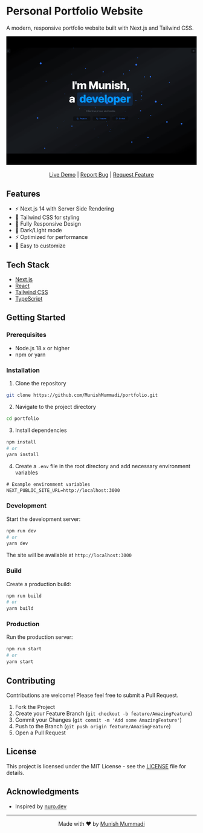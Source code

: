   # Personal Portfolio Website

  A modern, responsive portfolio website built with Next.js and Tailwind CSS.
<div align="center">
  <a href="https://munishdev.fun" target="_blank">
    <img alt='Portfolio Website Screenshot' src="./public/Screenshot.png" />
  </a>
  
  [Live Demo](https://munishdev.fun) | [Report Bug](https://github.com/MunishMummadi/portfolio/issues) | [Request Feature](https://github.com/MunishMummadi/portfolio/issues)
</div>

## Features

- ⚡️ Next.js 14 with Server Side Rendering
- 🎨 Tailwind CSS for styling 
- 📱 Fully Responsive Design
- 🌙 Dark/Light mode
- ⚡ Optimized for performance
- 🔧 Easy to customize

## Tech Stack

- [Next.js](https://nextjs.org/)
- [React](https://reactjs.org/)
- [Tailwind CSS](https://tailwindcss.com/)
- [TypeScript](https://www.typescriptlang.org/)

## Getting Started

### Prerequisites

- Node.js 18.x or higher
- npm or yarn

### Installation

1. Clone the repository
```bash
git clone https://github.com/MunishMummadi/portfolio.git
```

2. Navigate to the project directory
```bash
cd portfolio
```

3. Install dependencies
```bash
npm install
# or
yarn install
```

4. Create a `.env` file in the root directory and add necessary environment variables
```env
# Example environment variables
NEXT_PUBLIC_SITE_URL=http://localhost:3000
```

### Development

Start the development server:
```bash
npm run dev
# or
yarn dev
```

The site will be available at `http://localhost:3000`

### Build

Create a production build:
```bash
npm run build
# or
yarn build
```

### Production

Run the production server:
```bash
npm run start
# or
yarn start
```

## Contributing

Contributions are welcome! Please feel free to submit a Pull Request.

1. Fork the Project
2. Create your Feature Branch (`git checkout -b feature/AmazingFeature`)
3. Commit your Changes (`git commit -m 'Add some AmazingFeature'`)
4. Push to the Branch (`git push origin feature/AmazingFeature`)
5. Open a Pull Request

## License

This project is licensed under the MIT License - see the [LICENSE](LICENSE) file for details.

## Acknowledgments

- Inspired by [nuro.dev](https://github.com/NuroDev/nuro.dev)

---

<div align="center">
  Made with ❤️ by <a href="https://munishdev.fun">Munish Mummadi</a>
</div>
